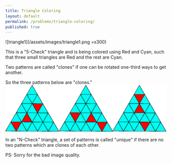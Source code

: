 ```yaml
---
title: Triangle Coloring
layout: default
permalink: /problems/triangle-coloring/
published: true
---
```


![triangle1](/assets/images/triangle1.png =x300)

This is a "5-Check" triangle and is being colored using Red and Cyan, such that three small triangles are Red and the rest are Cyan.

Two patterns are called "clones" if one can be rotated one-third ways to get another.

So the three patterns below are "clones."
![triangle2](/assets/images/triangle2.png)

In an "N-Check" triangle, a set of patterns is called "unique" if there are no two patterns which are clones of each other.

PS: Sorry for the bad image quality.
